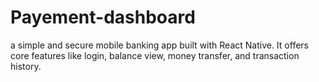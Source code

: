 # Payement-dashboard
a simple and secure mobile banking app built with React Native. It offers core features like login, balance view, money transfer, and transaction history.
